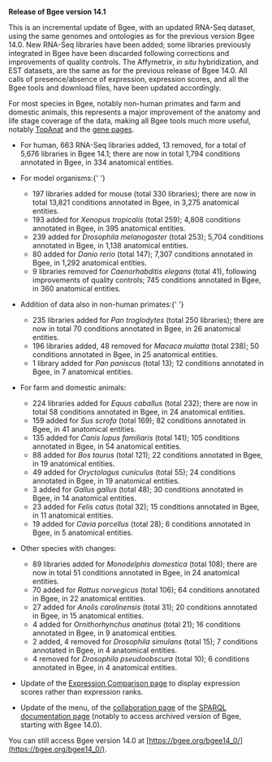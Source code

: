 **Release of Bgee version 14.1**

This is an incremental update of Bgee, with an updated RNA-Seq
dataset, using the same genomes and ontologies as for the previous
version Bgee 14.0. New RNA-Seq libraries have been added; some
libraries previously integrated in Bgee have been discarded
following corrections and improvements of quality controls. The
Affymetrix, *in situ* hybridization, and EST datasets, are the
same as for the previous release of Bgee 14.0. All calls of
presence/absence of expression, expression scores, and all the Bgee
tools and download files, have been updated accordingly.

For most species in Bgee, notably non-human primates and farm and
domestic animals, this represents a major improvement of the anatomy
and life stage coverage of the data, making all Bgee tools much more
useful, notably [TopAnat](https://bgee.org/bgee14_1/?page=top_anat#/)
and the [gene pages](https://bgee.org/bgee14_1/?page=gene).

* For human, 663 RNA-Seq libraries added, 13 removed, for a total of
  5,676 libraries in Bgee 14.1; there are now in total 1,794
  conditions annotated in Bgee, in 334 anatomical entities.
* For model organisms:{' '}
    * 197 libraries added for mouse (total 330 libraries); there are
      now in total 13,821 conditions annotated in Bgee, in 3,275
      anatomical entities.
    * 193 added for *Xenopus tropicalis* (total 259); 4,808
      conditions annotated in Bgee, in 395 anatomical entities.
    * 239 added for *Drosophila melanogaster* (total 253);
      5,704 conditions annotated in Bgee, in 1,138 anatomical
      entities.
    * 80 added for *Danio rerio* (total 147); 7,307 conditions
      annotated in Bgee, in 1,292 anatomical entities.
    * 9 libraries removed for *Caenorhabditis elegans* (total
      41), following improvements of quality controls; 745
      conditions annotated in Bgee, in 360 anatomical entities.

* Addition of data also in non-human primates:{' '}
    * 235 libraries added for *Pan troglodytes* (total 250
      libraries); there are now in total 70 conditions annotated in
      Bgee, in 26 anatomical entities.
    * 196 libraries added, 48 removed for *Macaca mulatta*
      (total 238); 50 conditions annotated in Bgee, in 25 anatomical
      entities.
    * 1 library added for *Pan paniscus* (total 13); 12
      conditions annotated in Bgee, in 7 anatomical entities.

* For farm and domestic animals:
    * 224 libraries added for *Equus caballus* (total 232);
      there are now in total 58 conditions annotated in Bgee, in 24
      anatomical entities.
    * 159 added for *Sus scrofa* (total 169); 82 conditions
      annotated in Bgee, in 41 anatomical entities.
    * 135 added for *Canis lupus familiaris* (total 141); 105
      conditions annotated in Bgee, in 54 anatomical entities.
    * 88 added for *Bos taurus* (total 121); 22 conditions annotated in Bgee, in 19 anatomical entities.
    * 49 added for *Oryctolagus cuniculus* (total 55); 24
      conditions annotated in Bgee, in 19 anatomical entities.
    * 3 added for *Gallus gallus* (total 48); 30 conditions 
      annotated in Bgee, in 14 anatomical entities.
    * 23 added for *Felis catus* (total 32); 15 conditions
      annotated in Bgee, in 11 anatomical entities.
    * 19 added for *Cavia porcellus* (total 28); 6 conditions
      annotated in Bgee, in 5 anatomical entities.

* Other species with changes:
    * 89 libraries added for *Monodelphis domestica* (total
      108); there are now in total 51 conditions annotated in Bgee,
      in 24 anatomical entities.
    * 70 added for *Rattus norvegicus* (total 106); 64
      conditions annotated in Bgee, in 22 anatomical entities.
    * 27 added for *Anolis carolinensis* (total 31); 20
      conditions annotated in Bgee, in 15 anatomical entities.
    * 4 added for *Ornithorhynchus anatinus* (total 21); 16
      conditions annotated in Bgee, in 9 anatomical entities.
    * 2 added, 4 removed for *Drosophila simulans* (total 15);
      7 conditions annotated in Bgee, in 4 anatomical entities.
    * 4 removed for *Drosophila pseudoobscura* (total 10); 6
      conditions annotated in Bgee, in 4 anatomical entities.

* Update of the [Expression Comparison page](https://bgee.org/bgee14_1/?page=expression_comparison) to display expression scores rather than expression ranks.
* Update of the menu, of the [collaboration page](https://bgee.org/bgee14_1/?page=collaborations) of the [SPARQL documentation page](https://bgee.org/bgee14_1/?page=sparql)
  (notably to access archived version of Bgee, starting with Bgee 14.0).
            
          
You can still access Bgee version 14.0 at [https://bgee.org/bgee14_0/](https://bgee.org/bgee14_0/).
